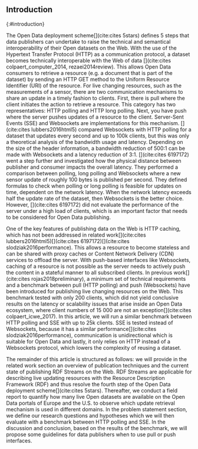 ## Introduction
{:#introduction}

The Open Data deployment scheme[](cite:cites 5stars) defines 5 steps that data publishers can undertake to raise the technical and semantical interoperability of their Open datasets on the Web. With the use of the Hypertext Transfer Protocol (HTTP) as a communication protocol, a dataset becomes technically interoperable with the Web of data [](cite:cites colpaert_computer_2014, rezaei2014review). This allows Open Data consumers to retrieve a resource (e.g. a document that is part of the dataset) by sending an HTTP GET method to the Uniform Resource Identifier (URI) of the resource. For live changing resources, such as the measurements of a sensor, there are two communication mechanisms to share an update in a timely fashion to clients. First, there is pull where the client initiates the action to retrieve a resource. This category has two representatives: HTTP polling and HTTP long polling. Next, you have push where the server pushes updates of a resource to the client. Server-Sent Events (SSE) and Websockets are implementations for this mechanism. 
[](cite:cites lubbers2016html5) compared Websockets with HTTP polling for a dataset that updates every second and up to 100k clients, but this was only a theoretical analysis of the bandwidth usage and latency. Depending on the size of the header information, a bandwidth reduction of 500:1 can be made with Websockets and a latency reduction of 3:1. [](cite:cites 6197172) went a step further and investigated how the physical distance between publisher and consumer impacts the overall latency. They performed a comparison between polling, long polling and Websockets where a new sensor update of roughly 100 bytes is published per second. They defined formulas to check when polling or long polling is feasible for updates on time, dependent on the network latency. When the network latency exceeds half the update rate of the dataset, then Websockets is the better choice. However, [](cite:cites 6197172) did not evaluate the performance of the server under a high load of clients, which is an important factor that needs to be considered for Open Data publishing. 

One of the key features of publishing data on the Web is HTTP caching, which has not been addressed in related work[](cite:cites lubbers2016html5)[](cite:cites 6197172)[](cite:cites slodziak2016performance). This allows a resource to become stateless and can be shared with proxy caches or Content Network Delivery (CDN) services to offload the server. With push-based interfaces like Websockets, caching of a resource is not possible as the server needs to actively push the content in a stateful manner to all subscribed clients. In previous work[](cite:cites rojas2018preliminary), a minimum set of technical requirements and a benchmark between pull (HTTP polling) and push (Websockets) have been introduced for publishing live changing resources on the Web. This benchmark tested with only 200 clients, which did not yield conclusive results on the latency or scalability issues that arise inside an Open Data ecosystem, where client numbers of 15 000 are not an exception[](cite:cites colpaert_icwe_2017). In this article, we will run a similar benchmark between HTTP polling and SSE with up to 25k clients. SSE is tested instead of Websockets, because it has a similar performance[](cite:cites slodziak2016performance), communication is unidirectional which is suitable for Open Data and lastly, it only relies on HTTP instead of a Websockets protocol, which lowers the complexity of reusing a dataset.

The remainder of this article is structured as follows: we will provide in the related work section an overview of publication techniques and the current state of publishing RDF Streams on the Web. RDF Streams are applicable for describing live updating resources with the Resource Description Framework (RDF) and thus resolve the fourth step of the Open Data deployment scheme[](cite:cites 5stars). Thereafter, we conduct a field report to quantify how many live Open datasets are available on the Open Data portals of Europe and the U.S. to observe which update retrieval mechanism is used in different domains. In the problem statement section, we define our research questions and hypotheses which we will then evaluate with a benchmark between HTTP polling and SSE. In the discussion and conclusion, based on the results of the benchmark, we will propose some guidelines for data publishers when to use pull or push interfaces.
